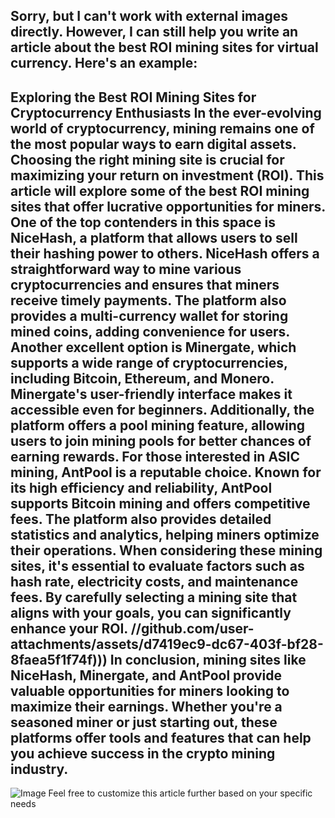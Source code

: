 Sorry, but I can't work with external images directly. However, I can still help you write an article about the best ROI mining sites for virtual currency. Here's an example:
---
**Exploring the Best ROI Mining Sites for Cryptocurrency Enthusiasts**
In the ever-evolving world of cryptocurrency, mining remains one of the most popular ways to earn digital assets. Choosing the right mining site is crucial for maximizing your return on investment (ROI). This article will explore some of the best ROI mining sites that offer lucrative opportunities for miners.
One of the top contenders in this space is **NiceHash**, a platform that allows users to sell their hashing power to others. NiceHash offers a straightforward way to mine various cryptocurrencies and ensures that miners receive timely payments. The platform also provides a **multi-currency wallet** for storing mined coins, adding convenience for users.
Another excellent option is **Minergate**, which supports a wide range of cryptocurrencies, including Bitcoin, Ethereum, and Monero. Minergate's user-friendly interface makes it accessible even for beginners. Additionally, the platform offers a **pool mining** feature, allowing users to join mining pools for better chances of earning rewards.
For those interested in **ASIC mining**, **AntPool** is a reputable choice. Known for its high efficiency and reliability, AntPool supports Bitcoin mining and offers competitive fees. The platform also provides detailed statistics and analytics, helping miners optimize their operations.
When considering these mining sites, it's essential to evaluate factors such as **hash rate**, **electricity costs**, and **maintenance fees**. By carefully selecting a mining site that aligns with your goals, you can significantly enhance your ROI.
 //github.com/user-attachments/assets/d7419ec9-dc67-403f-bf28-8faea5f1f74f)))
In conclusion, mining sites like NiceHash, Minergate, and AntPool provide valuable opportunities for miners looking to maximize their earnings. Whether you're a seasoned miner or just starting out, these platforms offer tools and features that can help you achieve success in the crypto mining industry.
--- 

![Image](https://github.com/user-attachments/assets/d7419ec9-dc67-403f-bf28-8faea5f1f74f)
Feel free to customize this article further based on your specific needs
